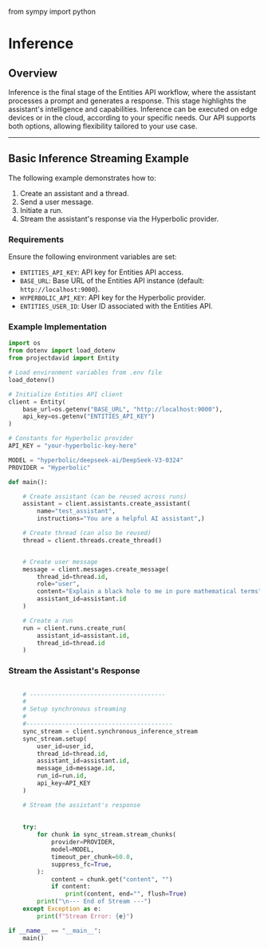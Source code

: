 from sympy import python

# Inference

## Overview

Inference is the final stage of the Entities API workflow, where the assistant processes a prompt and generates a response. This stage highlights the assistant's intelligence and capabilities. Inference can be executed on edge devices or in the cloud, according to your specific needs. Our API supports both options, allowing flexibility tailored to your use case.

---

## Basic Inference Streaming Example

The following example demonstrates how to:

1. Create an assistant and a thread.
2. Send a user message.
3. Initiate a run.
4. Stream the assistant's response via the Hyperbolic provider.

### Requirements

Ensure the following environment variables are set:

- `ENTITIES_API_KEY`: API key for Entities API access.
- `BASE_URL`: Base URL of the Entities API instance (default: `http://localhost:9000`).
- `HYPERBOLIC_API_KEY`: API key for the Hyperbolic provider.
- `ENTITIES_USER_ID`: User ID associated with the Entities API.

### Example Implementation

```python
import os
from dotenv import load_dotenv
from projectdavid import Entity

# Load environment variables from .env file
load_dotenv()

# Initialize Entities API client
client = Entity(
    base_url=os.getenv("BASE_URL", "http://localhost:9000"),
    api_key=os.getenv("ENTITIES_API_KEY")
)

# Constants for Hyperbolic provider
API_KEY = "your-hyperbolic-key-here"

MODEL = "hyperbolic/deepseek-ai/DeepSeek-V3-0324"
PROVIDER = "Hyperbolic"

def main():

    # Create assistant (can be reused across runs)
    assistant = client.assistants.create_assistant(
        name="test_assistant",
        instructions="You are a helpful AI assistant",)

    # Create thread (can also be reused)
    thread = client.threads.create_thread()


    # Create user message
    message = client.messages.create_message(
        thread_id=thread.id,
        role="user",
        content="Explain a black hole to me in pure mathematical terms",
        assistant_id=assistant.id
    )

    # Create a run
    run = client.runs.create_run(
        assistant_id=assistant.id,
        thread_id=thread.id
    )
```

### Stream the Assistant's Response

```python

    # --------------------------------------
    # 
    # Setup synchronous streaming
    #
    #-----------------------------------------
    sync_stream = client.synchronous_inference_stream
    sync_stream.setup(
        user_id=user_id,
        thread_id=thread.id,
        assistant_id=assistant.id,
        message_id=message.id,
        run_id=run.id,
        api_key=API_KEY
    )

    # Stream the assistant's response
    
    
    try:
        for chunk in sync_stream.stream_chunks(
            provider=PROVIDER,
            model=MODEL,
            timeout_per_chunk=60.0,
            suppress_fc=True,
        ):
            content = chunk.get("content", "")
            if content:
                print(content, end="", flush=True)
        print("\n--- End of Stream ---")
    except Exception as e:
        print(f"Stream Error: {e}")

if __name__ == "__main__":
    main()

```